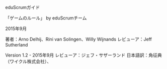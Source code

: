 <!--
The eduScrum Guide

“The rules of the Game”
Developed by the eduScrum team

September 2015

Written by Arno Delhij, Rini van Solingen and Willy Wijnands 

Reviewed by Jeff Sutherland
-->

eduScrumガイド

「ゲームのルール」
by eduScrumチーム

2015年9月

著者：Arno Delhij、Rini van Solingen、Willy Wijnands
レビューア：Jeff Sutherland


<!--
Version 1.2 - September 2015
Reviewed by: Jeff Sutherland
English Translation: Serge Beaumont, Arno Delhij and Theo Gerrits
-->


Version 1.2 - 2015年9月
レビューア：ジェフ・サザーランド
日本語訳：角征典（ワイクル株式会社）、


<!-- EOF -->